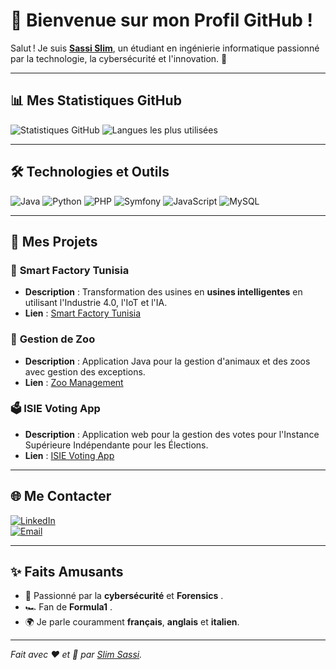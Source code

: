 # 🌟 Bienvenue sur mon Profil GitHub !

Salut ! Je suis **[Sassi Slim](https://github.com/Ssassi30)**, un étudiant en ingénierie informatique passionné par la technologie, la cybersécurité et l'innovation. 🚀

---

## 📊 Mes Statistiques GitHub

![Statistiques GitHub](https://github-readme-stats.vercel.app/api?username=Ssassi30&show_icons=true&theme=radical&count_private=true)
![Langues les plus utilisées](https://github-readme-stats.vercel.app/api/top-langs/?username=Ssassi30&layout=compact&theme=radical)

---

## 🛠️ Technologies et Outils

![Java](https://img.shields.io/badge/Java-%23ED8B00.svg?style=flat&logo=java&logoColor=white)
![Python](https://img.shields.io/badge/Python-3670A0?style=flat&logo=python&logoColor=ffdd54)
![PHP](https://img.shields.io/badge/PHP-777BB4?style=flat&logo=php&logoColor=white)
![Symfony](https://img.shields.io/badge/Symfony-%23000000.svg?style=flat&logo=symfony&logoColor=white)
![JavaScript](https://img.shields.io/badge/JavaScript-F7DF1E?style=flat&logo=javascript&logoColor=black)
![MySQL](https://img.shields.io/badge/MySQL-%2300f.svg?style=flat&logo=mysql&logoColor=white)

---

## 📂 Mes Projets

### 🚀 **Smart Factory Tunisia**
- **Description** : Transformation des usines en **usines intelligentes** en utilisant l'Industrie 4.0, l'IoT et l'IA.
- **Lien** : [Smart Factory Tunisia](https://github.com/votre-utilisateur/smart-factory-tunisia)

### 🦁 **Gestion de Zoo**
- **Description** : Application Java pour la gestion d'animaux et des zoos avec gestion des exceptions.
- **Lien** : [Zoo Management](https://github.com/votre-utilisateur/zoo-management)

### 🗳️ **ISIE Voting App**
- **Description** : Application web pour la gestion des votes pour l'Instance Supérieure Indépendante pour les Élections.
- **Lien** : [ISIE Voting App](https://github.com/votre-utilisateur/isie-voting-app)

---

## 🌐 Me Contacter

[![LinkedIn](https://img.shields.io/badge/LinkedIn-Connect-blue)](https://www.linkedin.com/in/slim-sassi-377660222/)  
[![Email](https://img.shields.io/badge/Email-Contact%20Me-important)](mailto:sassislim30@icloud.com)

---

## ✨ Faits Amusants

- 🌟 Passionné par la **cybersécurité** et **Forensics** .  
- 🏎️ Fan de **Formula1** .  
- 🌍 Je parle couramment **français**, **anglais** et **italien**.  

---

*Fait avec ❤️ et 🚀 par [Slim Sassi](https://github.com/Ssassi30).*
